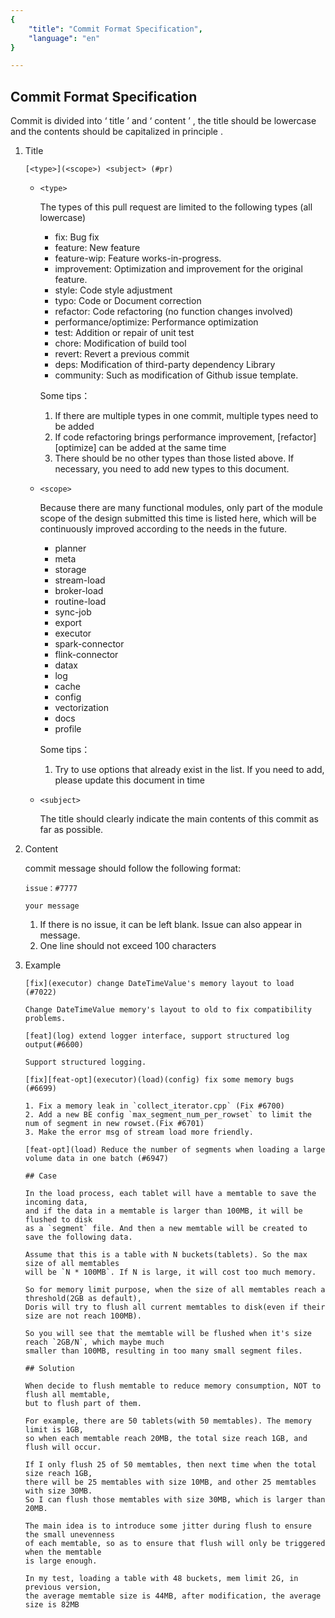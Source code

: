 ```yaml
---
{
    "title": "Commit Format Specification",
    "language": "en"
}

---
```


<!-- 
Licensed to the Apache Software Foundation (ASF) under one
or more contributor license agreements.  See the NOTICE file
distributed with this work for additional information
regarding copyright ownership.  The ASF licenses this file
to you under the Apache License, Version 2.0 (the
"License"); you may not use this file except in compliance
with the License.  You may obtain a copy of the License at

  http://www.apache.org/licenses/LICENSE-2.0

Unless required by applicable law or agreed to in writing,
software distributed under the License is distributed on an
"AS IS" BASIS, WITHOUT WARRANTIES OR CONDITIONS OF ANY
KIND, either express or implied.  See the License for the
specific language governing permissions and limitations
under the License.
-->



## Commit Format Specification

Commit is divided into ‘ title ’ and ‘ content ’ , the title should be lowercase and the contents  should be capitalized in principle .

1. Title

    `[<type>](<scope>) <subject> (#pr)`

    * `<type>`

        The types of this pull request are limited to the following types (all lowercase)
        
        * fix: Bug fix
        * feature: New feature
        * feature-wip: Feature works-in-progress.
        * improvement: Optimization and improvement for the original feature. 
        * style: Code style adjustment
        * typo: Code or Document correction
        * refactor: Code refactoring (no function changes involved)
        * performance/optimize: Performance optimization
        * test: Addition or repair of unit test
        * chore: Modification of build tool
        * revert: Revert a previous commit
        * deps: Modification of third-party dependency Library
        * community: Such as modification of Github issue template.

        Some tips：
        
        1. If there are multiple types in one commit, multiple types need to be added
        2. If code refactoring brings performance improvement,  [refactor][optimize] can be added at the same time
        3. There should be no other types than those listed above. If necessary, you need to add new types to this document.

    * `<scope>`

        Because there are many functional modules, only part of the module scope of the design submitted this time is listed here, which will be continuously improved according to the needs in the future.

        * planner
        * meta
        * storage
        * stream-load
        * broker-load
        * routine-load
        * sync-job
        * export
        * executor
        * spark-connector
        * flink-connector
        * datax
        * log
        * cache
        * config
        * vectorization
        * docs
        * profile

        Some tips：

        1. Try to use options that already exist in the list. If you need to add, please update this document in time

    * `<subject>`

        The title should clearly indicate the main contents of this commit as far as possible.

2. Content

    commit message should follow the following format: 
    
    ```
    issue：#7777
    
    your message
    ```
    
    1. If there is no issue, it can be left blank. Issue can also appear in message.
    1. One line should not exceed 100 characters

3. Example

    ```
    [fix](executor) change DateTimeValue's memory layout to load (#7022)
    
    Change DateTimeValue memory's layout to old to fix compatibility problems.
    ```
    
    ```
    [feat](log) extend logger interface, support structured log output(#6600)
    
    Support structured logging.
    ```
    
    ```
    [fix][feat-opt](executor)(load)(config) fix some memory bugs (#6699)
    
    1. Fix a memory leak in `collect_iterator.cpp` (Fix #6700)
    2. Add a new BE config `max_segment_num_per_rowset` to limit the num of segment in new rowset.(Fix #6701)
    3. Make the error msg of stream load more friendly.
    ```
    
    ```
    [feat-opt](load) Reduce the number of segments when loading a large volume data in one batch (#6947)
    
    ## Case
    
    In the load process, each tablet will have a memtable to save the incoming data,
    and if the data in a memtable is larger than 100MB, it will be flushed to disk
    as a `segment` file. And then a new memtable will be created to save the following data.
    
    Assume that this is a table with N buckets(tablets). So the max size of all memtables
    will be `N * 100MB`. If N is large, it will cost too much memory.
    
    So for memory limit purpose, when the size of all memtables reach a threshold(2GB as default),
    Doris will try to flush all current memtables to disk(even if their size are not reach 100MB).
    
    So you will see that the memtable will be flushed when it's size reach `2GB/N`, which maybe much
    smaller than 100MB, resulting in too many small segment files.
    
    ## Solution
    
    When decide to flush memtable to reduce memory consumption, NOT to flush all memtable,
    but to flush part of them.
    
    For example, there are 50 tablets(with 50 memtables). The memory limit is 1GB,
    so when each memtable reach 20MB, the total size reach 1GB, and flush will occur.
    
    If I only flush 25 of 50 memtables, then next time when the total size reach 1GB,
    there will be 25 memtables with size 10MB, and other 25 memtables with size 30MB.
    So I can flush those memtables with size 30MB, which is larger than 20MB.
    
    The main idea is to introduce some jitter during flush to ensure the small unevenness
    of each memtable, so as to ensure that flush will only be triggered when the memtable
    is large enough.
    
    In my test, loading a table with 48 buckets, mem limit 2G, in previous version,
    the average memtable size is 44MB, after modification, the average size is 82MB
    ```
